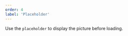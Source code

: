 ```yaml
---
order: 4
label: 'Placeholder'
---
```


Use the `placeholder` to display the picture before loading.
